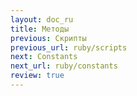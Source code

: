 ```yaml
---
layout: doc_ru
title: Методы
previous: Скрипты
previous_url: ruby/scripts
next: Constants
next_url: ruby/constants
review: true
---
```


